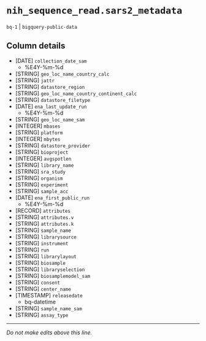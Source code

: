 # `nih_sequence_read.sars2_metadata`
`bq-1` | `bigquery-public-data`

## Column details
* [DATE]      `collection_date_sam`
  - %E4Y-%m-%d
* [STRING]    `geo_loc_name_country_calc`
* [STRING]    `jattr`
* [STRING]    `datastore_region`
* [STRING]    `geo_loc_name_country_continent_calc`
* [STRING]    `datastore_filetype`
* [DATE]      `ena_last_update_run`
  - %E4Y-%m-%d
* [STRING]    `geo_loc_name_sam`
* [INTEGER]   `mbases`
* [STRING]    `platform`
* [INTEGER]   `mbytes`
* [STRING]    `datastore_provider`
* [STRING]    `bioproject`
* [INTEGER]   `avgspotlen`
* [STRING]    `library_name`
* [STRING]    `sra_study`
* [STRING]    `organism`
* [STRING]    `experiment`
* [STRING]    `sample_acc`
* [DATE]      `ena_first_public_run`
  - %E4Y-%m-%d
* [RECORD]    `attributes`
* [STRING]    `attributes.v`
* [STRING]    `attributes.k`
* [STRING]    `sample_name`
* [STRING]    `librarysource`
* [STRING]    `instrument`
* [STRING]    `run`
* [STRING]    `librarylayout`
* [STRING]    `biosample`
* [STRING]    `libraryselection`
* [STRING]    `biosamplemodel_sam`
* [STRING]    `consent`
* [STRING]    `center_name`
* [TIMESTAMP] `releasedate`
  - bq-datetime
* [STRING]    `sample_name_sam`
* [STRING]    `assay_type`

-------------------------------------------------------------------------------
*Do not make edits above this line.*
